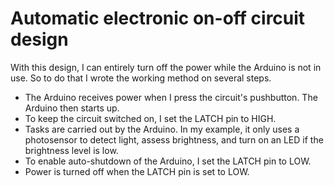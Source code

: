 # Automatic electronic on-off circuit design 

With this design, I can entirely turn off the power while the Arduino is not in use.
So to do that I wrote the working method on several steps.
- The Arduino receives power when I press the circuit's pushbutton. The Arduino then starts up.
- To keep the circuit switched on, I set the LATCH pin to HIGH.
- Tasks are carried out by the Arduino. In my example, it only uses a photosensor to detect light, assess brightness, and turn on an LED if the brightness level is low.
- To enable auto-shutdown of the Arduino, I set the LATCH pin to LOW.
- Power is turned off when the LATCH pin is set to LOW.
